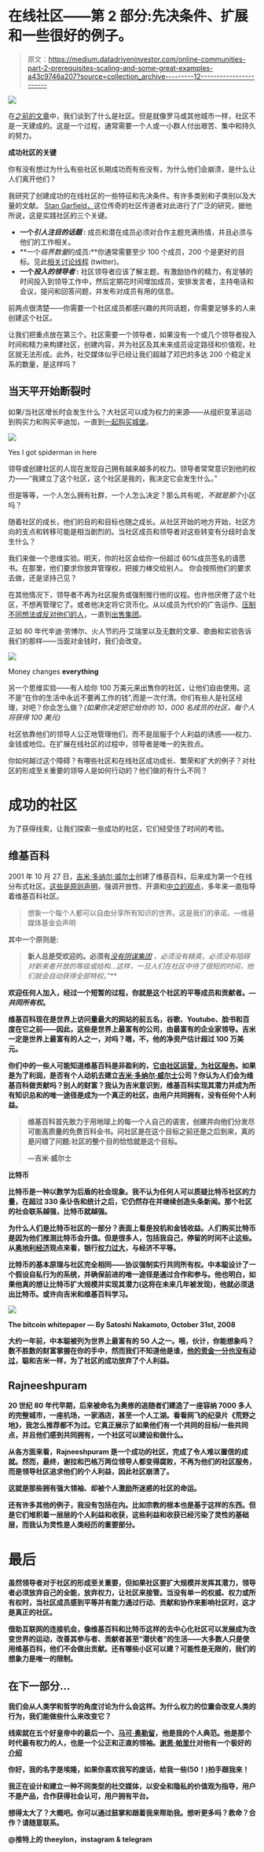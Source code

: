 # 在线社区——第 2 部分:先决条件、扩展和一些很好的例子。

> 原文：<https://medium.datadriveninvestor.com/online-communities-part-2-prerequisites-scaling-and-some-great-examples-a43c9746a207?source=collection_archive---------12----------------------->

[![](img/0ccc174c5c05192d4aae3907099faf49.png)](http://www.track.datadriveninvestor.com/1B9E)

在[之前的文章](https://medium.com/@eylonaviv/online-communities-part-1-what-is-a-community-and-whats-wrong-with-what-we-are-using-today-d2c9c36faa4f)中，我们谈到了什么是社区。但是就像罗马或其他城市一样，社区不是一天建成的。这是一个过程，通常需要一个人或一小群人付出艰苦、集中和持久的努力。

**成功社区的关键**

你有没有想过为什么有些社区长期成功而有些没有，为什么他们会崩溃，是什么让人们离开他们？

我研究了创建成功的在线社区的一些特征和先决条件。有许多类别和子类别以及大量的文献。 [Stan Garfield，](https://medium.com/u/5571b9d42ed6?source=post_page-----a43c9746a207--------------------------------)这位传奇的社区传道者对此进行了广泛的研究，据他所说，这是实践社区的三个关键。

*   **一个*引人注目的话题* :** 成员和潜在成员必须对合作主题充满热情，并且必须与他们的工作相关。
*   **一个*临界数量*的成员:**你通常需要至少 100 个成员，200 个是更好的目标。见此[相关讨论线程](https://twitter.com/stangarfield/status/853239897179795457) (twitter)。
*   **一个*投入的领导者* :** 社区领导者应该了解主题，有激励协作的精力，有足够的时间投入到领导工作中，然后定期花时间增加成员，安排发言者，主持电话和会议，提问和回答问题，并发布对成员有用的信息。

前两点很清楚——你需要一个社区成员都感兴趣的共同话题，你需要足够多的人来创建这个社区。

让我们把重点放在第三个。社区需要一个领导者，如果没有一个或几个领导者投入时间和精力来构建社区，创建内容，并为社区及其未来成员设定路径和价值观，社区就无法形成。此外，社交媒体似乎已经让我们超越了邓巴的多达 200 个稳定关系的数量，是这样吗？

## 当天平开始断裂时

如果/当社区增长时会发生什么？大社区可以成为权力的来源——从组织变革运动到购买力和购买辛迪加，一直到[一起购买城堡](https://www.businessinsider.com/7500-people-banded-together-to-buy-a-fairytale-french-castle-2017-12)。

![](img/cb94f0bb446465ae74c649e07d382028.png)

Yes I got spiderman in here

领导或创建社区的人现在发现自己拥有越来越多的权力。领导者常常意识到他的权力——“我建立了这个社区，这个社区是我的，我决定它会发生什么。”

但是等等，一个人怎么拥有社群，一个人怎么决定？那么共有呢，*不就是那个*小区吗？

随着社区的成长，他们的目的和目标也随之成长。从社区开始的地方开始，社区方向的支点和转移可能是相当剧烈的。当社区成员和领导者对这些转变有分歧时会发生什么？

我们来做一个思维实验。明天，你的社区会给你一份超过 60%成员签名的请愿书。在那里，他们要求你放弃管理权，把接力棒交给别人。
你会按照他们的要求去做，还是坚持己见？

在其他情况下，领导者不再为社区服务或强制推行他的议程。也许他厌倦了这个社区，不想再管理它了。或者他决定将它货币化。从以成员为代价的广告运作、[压制不同想法或反对他们的人](https://medium.com/altcoin-magazine/the-forking-of-the-israeli-bitcoin-community-group-and-why-should-you-care-406baad558f2)，一直到[出售集团](https://bigleaguepolitics.com/deplorables-destroyed-massive-pro-trump-facebook-group-sold-click-farm/)。

正如 80 年代辛迪·劳博尔、火人节的丹·艾瑞里以及无数的文章、歌曲和实验告诉我们的那样——当面对金钱时，我们会改变。

![](img/a35bf21904ed9d65e920d6c371cbf3fa.png)

Money changes **everything**

另一个思维实验——有人给你 100 万美元来出售你的社区，让他们自由使用。这不是“在你的生活中永远不要再工作的钱”,而是一次付清。你们有些人是社区经理，对吧？你会怎么做？*(如果你决定把它给你的 10，000 名成员的社区，每个人将获得 100 美元)*

社区依靠他们的领导人公正地管理他们，而不是屈服于个人利益的诱惑——权力、金钱或地位。在扩展在线社区的过程中，领导者是唯一的失败点。

你如何越过这个障碍？有哪些社区和在线社区成功成长、繁荣和扩大的例子？对社区的形成至关重要的领导人是如何行动的？他们做的有什么不同？

# **成功的社区**

为了获得线索，让我们探索一些成功的社区，它们经受住了时间的考验。

## **维基百科**

2001 年 10 月 27 日，[吉米·多纳尔·威尔士](https://medium.com/u/97e02fd1c4ec?source=post_page-----a43c9746a207--------------------------------)创建了维基百科，后来成为第一个在线分布式社区。[这些是原则声明](https://en.wikipedia.org/wiki/User:Jimbo_Wales/Statement_of_principles)，强调开放性、开源和[中立的观点](https://en.wikipedia.org/wiki/Wikipedia:Neutral_point_of_view)，多年来一直指导着维基百科社区。

> 想象一个每个人都可以自由分享所有知识的世界。这是我们的承诺。—维基媒体基金会声明

其中一个原则是:

> [](https://en.wikipedia.org/wiki/Wikipedia:Please_do_not_bite_the_newcomers)****新人总是受欢迎的。必须有****[*没有阴谋集团*](https://en.wikipedia.org/wiki/Backbone_cabal) *，必须没有精英，必须没有阻碍对新来者开放的等级或结构…这样，一旦人们在社区中待了很短的时间，他们就会自动获得全部特权。”***

**欢迎任何人加入，经过一个短暂的过程，你就是这个社区的平等成员和贡献者。— *共同所有权*。**

**维基百科现在是世界上访问量最大的网站的前五名，谷歌、Youtube、脸书和百度在它之前——因此，这些是世界上最富有的公司，由最富有的企业家领导。吉米一定是世界上最富有的人之一，对吗？嗯，不，他的净资产估计超过 100 万美元。**

**你们中的一些人可能知道维基百科是非盈利的，[它由社区运营，为社区服务](https://en.wikipedia.org/wiki/Wikipedia_community)。如果是为了利润，是否有个人动机去建立[吉米·多纳尔·威尔士](https://medium.com/u/97e02fd1c4ec)公司？你认为人们会为维基百科做贡献吗？别人的财富？我认为吉米意识到，维基百科实现其潜力并成为所有知识总和的唯一途径是成为一个真正的社区，由用户共同拥有，没有任何个人利益。**

> **维基百科首先致力于用地球上的每一个人自己的语言，创建并向他们分发尽可能高质量的免费百科全书。问社区是在这个目标之前还是之后到来，真的是问错了问题:社区的整个目的恰恰就是这个目标。**
> 
> **—吉米·威尔士**

****比特币****

**比特币是一种以数学为后盾的社会现象。我不认为任何人可以质疑比特币社区的力量，在超过 330 条讣告和统计之后，它仍然存在并继续创造头条新闻。那个社区的社会联系越强，比特币就越强。**

**为什么人们是比特币社区的一部分？表面上看是投机和金钱收益。人们购买比特币是因为他们推测比特币会升值。但是很多人，包括我自己，停留的时间不止这些。从[奥地利经济](https://en.wikipedia.org/wiki/Austrian_School)观点来看，银行[权力过大](https://positivemoney.org/issues/democracy/)，与经济不平等。**

**比特币的基本原理与社区完全相同——协议强制实行共同所有权。中本聪设计了一个假设自私行为的系统，并确保前进的唯一途径是通过合作和参与。他也明白，如果他真的想让比特币扩大规模并实现其潜力(这将在未来几年被发现)，他就必须退出比特币。或许向吉米和维基百科学习。**

**![](img/7879470b4954ed3c945367a9cc86e5ef.png)**

**The bitcoin whitepaper — By Satoshi Nakamoto, October 31st, 2008**

**大约一年前，中本聪被列为世界上最富有的 50 人之一。哦，伙计，你能想象吗？数不胜数的财富掌握在你的手中，然而我们不知道他是谁，[他的资金一分也没有动过](https://www.quora.com/Did-Satoshi-Nakamoto-move-his-Bitcoin-Cash-coins-yet)，聪和吉米一样，为了社区的成功放弃了个人利益。**

## **Rajneeshpuram**

**20 世纪 80 年代早期，后来被命名为奥修的追随者们建造了一座容纳 7000 多人的完整城市，一座机场，一家酒店，甚至一个人工湖。看看网飞的纪录片《荒野之地》，我怎么推荐都不为过。它真正展示了如果他们有一个共同的目标/一些共同点，并且他们感到共同拥有，一个社区可以建设和做什么。**

**从各方面来看，Rajneeshpuram 是一个成功的社区，完成了令人难以置信的成就。然而，最终，谢拉和巴格万两位领导人都变得腐败，不再为他们的社区服务，而是领导社区追求他们的个人利益，因此社区崩溃了。**

**这就是那些拥有强大领袖、却被个人激励所迷惑的社区的命运。**

**还有许多其他的例子，我没有包括在内。比如宗教的根本也是基于这样的东西。但是它们堆积着一层层的个人利益和收获，这些利益和收获已经污染了灵性的基础层，而我认为灵性是人类经历的重要部分。**

# **最后**

**虽然领导者对于社区的形成至关重要，但如果社区要扩大规模并发挥其潜力，领导者必须放弃自己的全能，放弃权力，让社区来接管。当没有单一的权威、权力或所有权时，当社区成员感到平等并有能力通过行动、贡献和协作来影响社区时，这才是真正的社区。**

**借助互联网的连接机会，像维基百科和比特币这样的去中心化社区可以发展成为改变世界的运动，改善其参与者、贡献者甚至“潜伏者”的生活——大多数人只是使用维基百科，他们不会做出贡献。还有哪些小区可以建？可能性是无限的，我们的想象力是唯一的限制。**

## **在下一部分…**

**我们会从人类学和哲学的角度讨论为什么会这样。为什么权力的位置会改变人类的行为，我们能做些什么来改变它？**

**线索就在五个好皇帝中的最后一个、[马可·奥勒留](https://en.wikipedia.org/wiki/Marcus_Aurelius)，他是我的个人典范。他是那个时代最有权力的人，也是一个公正和正直的领袖。[谢恩·帕里什](https://medium.com/u/4e1546c1a1a1?source=post_page-----a43c9746a207--------------------------------)对他有一个极好的[介绍](https://fs.blog/marcus-aurelius/)**

**你好，我的名字是埃隆，如果你喜欢我写的废话，给我一些(50！)拍手跟我来！**

**我正在设计和建立一种不同类型的社交媒体，以安全和隐私的价值观为指导，用户不是产品，合作获得社会认可，用户拥有平台。**

**想得太大了？大概吧。你可以通过鼓掌和跟着我来帮助我。想听更多吗？救命？合作？请随意联系。**

**@推特上的 theeylon，instagram & telegram**